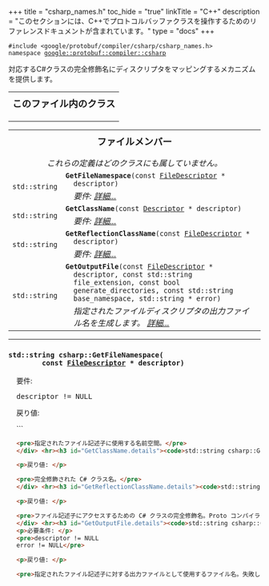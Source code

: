 
+++
title = "csharp_names.h"
toc_hide = "true"
linkTitle = "C++"
description = "このセクションには、C++でプロトコルバッファクラスを操作するためのリファレンスドキュメントが含まれています。"
type = "docs"
+++

<p><code>#include &lt;google/protobuf/compiler/csharp/csharp_names.h&gt;<br>namespace <a href="#google.protobuf.compiler">google::protobuf::compiler::csharp</a></code></p><p>対応するC#クラスの完全修飾名にディスクリプタをマッピングするメカニズムを提供します。</p><table width="100%"><tr><th colspan="2"><h3 style="margin-top: 4px">このファイル内のクラス</h3></th></tr></table><table><tr><th colspan="2"><h3 style="margin-top: 4px">ファイルメンバー</h3><div style="font-style: italic; font-weight: normal;">これらの定義はどのクラスにも属していません。</div></th></tr><tr><td style="border-right-width: 0px; text-align: right;"><code>std::string</code></td><td style="border-left-width: 0px"id="GetFileNamespace"><div style="padding-left: 16px; text-indent: -16px"><code><b>GetFileNamespace</b>(const <a href='google.protobuf.descriptor#FileDescriptor'>FileDescriptor</a> * descriptor)</code></div><div style="font-style: italic; margin-top: 4px; margin-left: 16px;">要件:  <a href="#GetFileNamespace.details">詳細...</a></div></td></tr><tr><td style="border-right-width: 0px; text-align: right;"><code>std::string</code></td><td style="border-left-width: 0px"id="GetClassName"><div style="padding-left: 16px; text-indent: -16px"><code><b>GetClassName</b>(const <a href='google.protobuf.descriptor#Descriptor'>Descriptor</a> * descriptor)</code></div><div style="font-style: italic; margin-top: 4px; margin-left: 16px;">要件:  <a href="#GetClassName.details">詳細...</a></div></td></tr><tr><td style="border-right-width: 0px; text-align: right;"><code>std::string</code></td><td style="border-left-width: 0px"id="GetReflectionClassName"><div style="padding-left: 16px; text-indent: -16px"><code><b>GetReflectionClassName</b>(const <a href='google.protobuf.descriptor#FileDescriptor'>FileDescriptor</a> * descriptor)</code></div><div style="font-style: italic; margin-top: 4px; margin-left: 16px;">要件:  <a href="#GetReflectionClassName.details">詳細...</a></div></td></tr><tr><td style="border-right-width: 0px; text-align: right;"><code>std::string</code></td><td style="border-left-width: 0px"id="GetOutputFile"><div style="padding-left: 16px; text-indent: -16px"><code><b>GetOutputFile</b>(const <a href='google.protobuf.descriptor#FileDescriptor'>FileDescriptor</a> * descriptor, const std::string file_extension, const bool generate_directories, const std::string base_namespace, std::string * error)</code></div><div style="font-style: italic; margin-top: 4px; margin-left: 16px;">指定されたファイルディスクリプタの出力ファイル名を生成します。  <a href="#GetOutputFile.details">詳細...</a></div></td></tr></table> <hr><h3 id="GetFileNamespace.details"><code>std::string csharp::GetFileNamespace(<br>&nbsp;&nbsp;&nbsp;&nbsp;&nbsp;&nbsp;&nbsp;&nbsp;const <a href='google.protobuf.descriptor#FileDescriptor'>FileDescriptor</a> * descriptor)</code></h3><div style="margin-left: 16px"><p>要件: </p><pre>descriptor != NULL</pre>
<p>戻り値: </p>
```

```markdown
<pre>指定されたファイル記述子に使用する名前空間。</pre>
</div> <hr><h3 id="GetClassName.details"><code>std::string csharp::GetClassName(<br>&nbsp;&nbsp;&nbsp;&nbsp;&nbsp;&nbsp;&nbsp;&nbsp;const <a href='google.protobuf.descriptor#Descriptor'>Descriptor</a> * descriptor)</code></h3><div style="margin-left: 16px"><p>必要条件: </p><pre>descriptor != NULL</pre>

<p>戻り値: </p>

<pre>完全修飾された C# クラス名。</pre>
</div> <hr><h3 id="GetReflectionClassName.details"><code>std::string csharp::GetReflectionClassName(<br>&nbsp;&nbsp;&nbsp;&nbsp;&nbsp;&nbsp;&nbsp;&nbsp;const <a href='google.protobuf.descriptor#FileDescriptor'>FileDescriptor</a> * descriptor)</code></h3><div style="margin-left: 16px"><p>必要条件: </p><pre>descriptor != NULL</pre>

<p>戻り値: </p>

<pre>ファイル記述子にアクセスするための C# クラスの完全修飾名。Proto コンパイラは、処理される各 .proto ファイルに対してこのようなクラスを生成します。</pre>
</div> <hr><h3 id="GetOutputFile.details"><code>std::string csharp::GetOutputFile(<br>&nbsp;&nbsp;&nbsp;&nbsp;&nbsp;&nbsp;&nbsp;&nbsp;const <a href='google.protobuf.descriptor#FileDescriptor'>FileDescriptor</a> * descriptor,<br>&nbsp;&nbsp;&nbsp;&nbsp;&nbsp;&nbsp;&nbsp;&nbsp;const std::string file_extension,<br>&nbsp;&nbsp;&nbsp;&nbsp;&nbsp;&nbsp;&nbsp;&nbsp;const bool generate_directories,<br>&nbsp;&nbsp;&nbsp;&nbsp;&nbsp;&nbsp;&nbsp;&nbsp;const std::string base_namespace,<br>&nbsp;&nbsp;&nbsp;&nbsp;&nbsp;&nbsp;&nbsp;&nbsp;std::string * error)</code></h3><div style="margin-left: 16px"><p>指定されたファイル記述子の出力ファイル名を生成します。</p><p>generate_directories が true の場合、出力ファイルはファイルの名前空間に対応するディレクトリに配置されます。base_namespace は、トップレベルのディレクトリの一部を削除するために使用できます。たとえば、名前空間が "Bar.Foo" であり、base_namespace が "Bar" の場合、生成されるファイルは "Foo" ディレクトリに配置されます（"Bar/Foo" ではありません）。</p>
<p>必要条件: </p>
<pre>descriptor != NULL
error != NULL</pre>

<p>戻り値: </p>

<pre>指定されたファイル記述子に対する出力ファイルとして使用するファイル名。失敗した場合、この関数は空の文字列を返し、エラー パラメータにエラーメッセージが含まれます。</pre>
```

</div>

